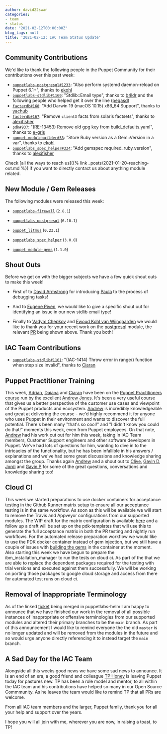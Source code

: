 ```yaml
---
author: david22swan
categories:
- team
- status
date: "2021-02-12T00:00:00Z"
blog_tags: null
title: '2021-02-12: IAC Team Status Update'
---
```


## Community Contributions

We'd like to thank the following people in the Puppet Community for their contributions over this past week:

- [`puppetlabs-postgresql#1233`][puppetlabs-postgresql-pr-1233]: "Also perform systemd daemon-reload on Puppet 6.1+", thanks to [ekohl][ekohl]
- [`puppetlabs-stdlib#1160`][puppetlabs-stdlib-pr-1160]: "Stdlib::Email type", thanks to [b4ldr][b4ldr] and the following people who helped get it over the line ([pegasd][pegasd])
- [`facterdb#168`][facterdb-pr-168]: "Add Darwin 19 (macOS 10.15) x86_64 Support", thanks to [yachub][yachub]
- [`facterdb#167`][facterdb-pr-167]: "Remove `clientX` facts from solaris factsets", thanks to [alexjfisher][alexjfisher]
- [`pdk#937`][pdk-pr-937]: "(RE-13453) Remove old gpg key from build_defaults.yaml", thanks to [e-gris][e-gris]
- [`puppet-modulebuilder#33`][puppet-modulebuilder-pr-33]: "Store Ruby version as a Gem::Version in a var", thanks to [ekohl][ekohl]
- [`puppetlabs_spec_helper#334`][puppetlabs_spec_helper-pr-334]: "Add gemspec required_ruby_version", thanks to [alexjfisher][alexjfisher]

Check [all the ways to reach us]({% link _posts/2021-01-20-reaching-out.md %}) if you want to directly contact us about anything module related.

## New Module / Gem Releases

The following modules were released this week:

- [`puppetlabs-firewall`][puppetlabs-firewall] (`2.8.1`)
- [`puppetlabs-postgresql`][puppetlabs-postgresql] (`6.10.1`)
- [`puppet_litmus`][puppet_litmus] (`0.23.1`)
- [`puppetlabs_spec_helper`][puppetlabs_spec_helper] (`3.0.0`)
- [`puppet-module-gems`][puppet-module-gems] (`1.1.0`)

  [puppetlabs-firewall]:            http://github.com/puppetlabs/puppetlabs-firewall
  [puppetlabs-postgresql]:          https://github.com/puppetlabs/puppetlabs-postgresql
  [puppet_litmus]:                  https://github.com/puppetlabs/puppet_litmus
  [puppetlabs_spec_helper]:         https://github.com/puppetlabs/puppetlabs_spec_helper
  [puppet-module-gems]:             https://github.com/puppetlabs/puppet-module-gems
  [puppetlabs-postgresql-pr-1233]:  https://github.com/puppetlabs/puppetlabs-postgresql/pull/1233
  [ekohl]:                          https://github.com/ekohl
  [puppetlabs-stdlib-pr-1160]:      https://github.com/puppetlabs/puppetlabs-stdlib/pull/1160
  [b4ldr]:                          https://github.com/b4ldr
  [pegasd]:                         https://github.com/pegasd
  [facterdb-pr-168]:                https://github.com/camptocamp/facterdb/pull/168
  [yachub]:                         https://github.com/yachub
  [facterdb-pr-167]:                https://github.com/camptocamp/facterdb/pull/167
  [alexjfisher]:                    https://github.com/alexjfisher
  [pdk-pr-937]:                     https://github.com/puppetlabs/pdk/pull/937
  [e-gris]:                         https://github.com/e-gris
  [puppet-modulebuilder-pr-33]:     https://github.com/puppetlabs/puppet-modulebuilder/pull/33
  [puppetlabs_spec_helper-pr-334]:  https://github.com/puppetlabs/puppetlabs_spec_helper/pull/334

## Shout Outs

Before we get on with the bigger subjects we have a few quick shout outs to make this week!

- First of to [David Armstrong][DavidA] for introducing [Paula][Paula] to the process of debugging tasks!
- And to [Eugene Piven][EugeneP], we would like to give a specific shout out for identifying an issue in our new stdlib email type!
- Finally to [Vadym Chepkov][vchepkov] and [Ewoud Kohl van Wijngaarden][ekohl] we would like to thank you for your recent work on the [postgresql][puppetlabs-postgresql] module, the relevant [PR][puppetlabs-postgresql-pr-1233] being shown above. Thank you both!

  [DavidA]:             https://github.com/da-ar
  [EugeneP]:            https://github.com/pegasd
  [vchepkov]:           https://github.com/vchepkov

## IAC Team Contributions

- [`puppetlabs-stdlib#1161`][puppetlabs-stdlib-pr-1161]: "(IAC-1414) Throw error in range() function when step size invalid", thanks to [Ciaran][Ciaran]

  [puppetlabs-stdlib-pr-1161]: https://github.com/puppetlabs/puppetlabs-stdlib/pull/1161

## Puppet Practitioner Training

This week, [Adrian][Adrian], [Daiana][Daiana] and [Ciaran][Ciaran] have been on the [Puppet Practitioners course][PractitionersCourse] run by the excellent [Andrew Jones][Andrew].
It's been a very useful course that gives us a better perspective of the customer use cases and viewpoint of the Puppet products and ecosystem.
[Andrew][Andrew] is incredibly knowledgeable and great at delivering the course - we'd highly recommend it for anyone who uses Puppet in their environment and wants to discover the full potential.
There's been many "that's so cool!" and "I didn't know you could do that!" moments this week, even from Puppet employees.
On that note, [Andrew][Andrew] had his work cut out for him this week, taking in IAC Team members, Customer Support engineers and other software developers in Puppet.
We've had lots of questions for him, wanting to dive in to the intricacies of the functionality, but he has been infallible in his answers / explanations and we've had some great discussions and knowledge sharing amongst the group.
Thanks again [Andrew][Andrew] and a shout out to [Clive][Clive], [Gavin D][GavinD], [Jordi][Jordi] and [Gavin P][GavinP] for some of the great questions, conversations and knowledge sharing too!

  [Andrew]:               https://github.com/16c7x
  [Clive]:                https://github.com/cliveweir
  [GavinD]:               https://github.com/gavindidrichsen
  [Jordi]:                https://github.com/jordi-garcia
  [GavinP]:               https://github.com/GSPatton
  [PractitionersCourse]:  https://learn.puppet.com/instructor-led-training/puppet-practitioner

## Cloud CI

This week we started preparations to use docker containers for acceptance testing in the Github Runner matrix setup to ensure all our acceptance testing is in the same workflow. As soon as this will be available we will start to remove the Travis and Appveyor configurations from our supported modules.
The WIP draft for the matrix configuration is available [here][puppet-litmus-pr-385] and a follow up a draft will be set up on the pdk-templates that will use this to generate the full acceptance matrix in both the PR testing and nightly run workflows.
For the automated release preparation workflow we would like to use the PDK docker container instead of gem injection, but we still have a couple of issues with [building the gems][puppetlabs-testing-issues] in the container at the moment.
Also starting this week we have begun to prepare the ibm_installation_manager to run the tests on cloud ci. As part of the that  we are able to replace the dependent packages required for the testing with trial versions and executed against them successfully. We will be working on porting those packages to google cloud storage and access from there for automated test runs on cloud ci.

  [puppet-litmus-pr-385]:       https://github.com/puppetlabs/puppet_litmus/pull/385
  [puppetlabs-testing-issues]:  https://github.com/puppetlabs/puppetlabs-testing/runs/1863891582?check_suite_focus=true

## Removal of Inappropriate Terminology

As of the linked [ticket][puppetlabs-helm-pr-140] being merged in puppetlabs-helm I am happy to announce that we have finished our work in the removal of all possible instances of inappropriate or offensive terminologies from our supported modules and altered their primary branches to be the `main` branch.
As part of this announcement I would like to remind everyone the the old `master` is no longer updated and will be removed from the modules in the future and so would urge anyone directly referencing it to instead target the `main` branch.

  [puppetlabs-helm-pr-140]: https://github.com/puppetlabs/puppetlabs-helm/pull/140

## A Sad Day for the IAC Team

Alongside all this weeks good news we have some sad news to announce. It is an end of an era, a good friend and colleague [TP Honey][TP] is leaving Puppet today for pastures new. TP has been a role model and mentor, to all within the IAC team and his contributions have helped so many in our Open Source Commmunity. As he leaves the team would like to remind TP that all PRs are welcome.

From all IAC team members and the larger, Puppet family, thank you for all your help and support over the years.

I hope you will all join with me, wherever you are now, in raising a toast, to TP!

  [Adrian]:             https://github.com/adrianiurca
  [Ben]:                https://github.com/binford2k
  [Ciaran]:             https://github.com/sanfrancrisko
  [Daiana]:             https://github.com/daianamezdrea
  [Danny]:              https://github.com/carabasdaniel
  [DavidSchmitt]:       https://github.com/DavidS
  [DavidSwan]:          https://github.com/david22swan
  [Disha]:              https://github.com/Disha-maker
  [Lore]:               https://github.com/lionce
  [Michael]:            https://github.com/michaeltlombardi
  [Paula]:              https://github.com/pmcmaw
  [Sheena]:             https://github.com/sheenaajay
  [Supported Modules]:  https://puppetlabs.github.io/iac/modules/
  [TP]:                 https://github.com/tphoney
  [Tools]:              https://puppetlabs.github.io/iac/tools/
